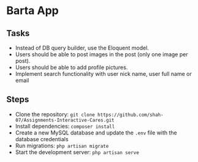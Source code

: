# Barta App

## Tasks

-   Instead of DB query builder, use the Eloquent model.
-   Users should be able to post images in the post (only one image per post).
-   Users should be able to add profile pictures.
-   Implement search functionality with user nick name, user full name or email

## Steps

-   Clone the repository: `git clone https://github.com/shah-07/Assignments-Interactive-Cares.git`
-   Install dependencies: `composer install`
-   Create a new MySQL database and update the `.env` file with the database credentials
-   Run migrations: `php artisan migrate`
-   Start the development server: `php artisan serve`
